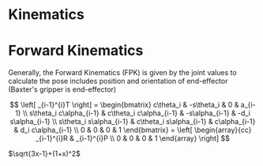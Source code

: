 # Kinematics

# Forward Kinematics

Generally, the Forward Kinematics (FPK) is given by the joint values to calculate the pose includes position and orientation of end-effector (Baxter's gripper is end-effector)




$$
\left[ _{i-1}^{i}T \right] = 
\begin{bmatrix}
c\theta_i & -s\theta_i & 0 & a_{i-1} \\
s\theta_i c\alpha_{i-1} & c\theta_i c\alpha_{i-1} & -s\alpha_{i-1} & -d_i s\alpha_{i-1} \\
s\theta_i s\alpha_{i-1} & c\theta_i s\alpha_{i-1} & c\alpha_{i-1} & d_i c\alpha_{i-1} \\
0 & 0 & 0 & 1
\end{bmatrix} =
\left[ \begin{array}{cc}
_{i-1}^{i}R & _{i-1}^{i}P \\
0 & 0 & 0 & 1
\end{array} \right]
$$


$`\sqrt{3x-1}+(1+x)^2`$
